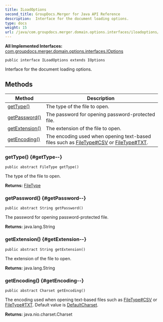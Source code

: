 ```yaml
---
title: ILoadOptions
second_title: GroupDocs.Merger for Java API Reference
description:  Interface for the document loading options.
type: docs
weight: 15
url: /java/com.groupdocs.merger.domain.options.interfaces/iloadoptions/
---
```

**All Implemented Interfaces:**
[com.groupdocs.merger.domain.options.interfaces.IOptions](../../com.groupdocs.merger.domain.options.interfaces/ioptions)
```
public interface ILoadOptions extends IOptions
```

Interface for the document loading options.
## Methods

| Method | Description |
| --- | --- |
| [getType()](#getType--) | The type of the file to open. |
| [getPassword()](#getPassword--) | The password for opening password-protected file. |
| [getExtension()](#getExtension--) | The extension of the file to open. |
| [getEncoding()](#getEncoding--) | The encoding used when opening text-based files such as [FileType\#CSV](../../com.groupdocs.merger.domain/filetype\#CSV) or [FileType\#TXT](../../com.groupdocs.merger.domain/filetype\#TXT). |
### getType() {#getType--}
```
public abstract FileType getType()
```


The type of the file to open.

**Returns:**
[FileType](../../com.groupdocs.merger.domain/filetype)
### getPassword() {#getPassword--}
```
public abstract String getPassword()
```


The password for opening password-protected file.

**Returns:**
java.lang.String
### getExtension() {#getExtension--}
```
public abstract String getExtension()
```


The extension of the file to open.

**Returns:**
java.lang.String
### getEncoding() {#getEncoding--}
```
public abstract Charset getEncoding()
```


The encoding used when opening text-based files such as [FileType\#CSV](../../com.groupdocs.merger.domain/filetype\#CSV) or [FileType\#TXT](../../com.groupdocs.merger.domain/filetype\#TXT). Default value is [DefaultCharset][].


[DefaultCharset]: https://docs.oracle.com/javase/7/docs/api/java/nio/charset/Charset.html#defaultCharset%28%29

**Returns:**
java.nio.charset.Charset

